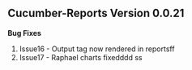 ## Cucumber-Reports Version 0.0.21

**Bug Fixes**

1. Issue16 - Output tag now rendered in reportsff
2. Issue17 - Raphael charts fixedddd
ss
